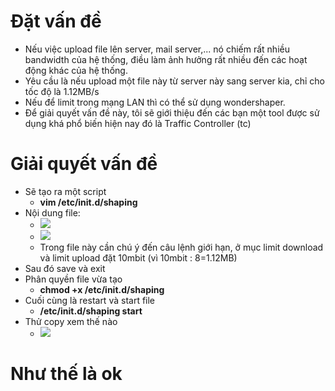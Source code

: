 # Đặt vấn đề 
- Nếu việc upload file lên server, mail server,... nó chiếm rất nhiều bandwidth của hệ thống, điều làm ảnh hưởng rất nhiều đến
các hoạt động khác của hệ thống.
- Yêu cầu là nếu upload một file này từ server này sang server kia, chỉ cho tốc độ là 1.12MB/s
- Nếu để limit trong mạng LAN thì có thể sử dụng wondershaper.
- Để giải quyết vấn đề này, tôi sẽ giới thiệu đến các bạn một tool được sử dụng khá phổ biến hiện nay đó là 
Traffic Controller (tc)
# Giải quyết vấn đề
- Sẽ tạo ra một script
  + **vim /etc/init.d/shaping**
- Nội dung file:
  + <img src="https://i.imgur.com/a2fDhc4.png">
  + <img src="https://i.imgur.com/HW67Mz5.png">
  + Trong file này cần chú ý đến câu lệnh giới hạn, ở mục limit download và limit upload đặt 10mbit (vì 10mbit : 8=1.12MB)
- Sau đó save và exit
- Phân quyền file vừa tạo
  + **chmod +x /etc/init.d/shaping**
- Cuối cùng là restart và start file
  + **/etc/init.d/shaping start**
- Thử copy xem thế nào
  + <img src="https://i.imgur.com/QFimrBs.png">
  
# Như thế là ok
